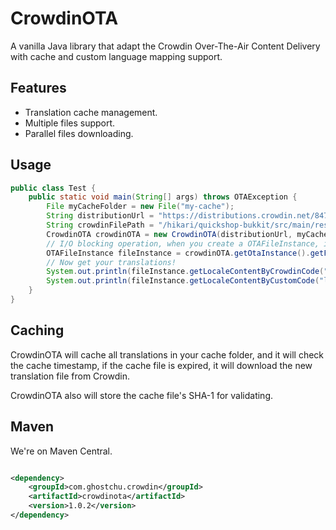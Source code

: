 # CrowdinOTA

A vanilla Java library that adapt the Crowdin Over-The-Air Content Delivery with cache and custom language mapping
support.

## Features

* Translation cache management.
* Multiple files support.
* Parallel files downloading.

## Usage

```java
public class Test {
    public static void main(String[] args) throws OTAException {
        File myCacheFolder = new File("my-cache");
        String distributionUrl = "https://distributions.crowdin.net/847569d13d22ee803f1cfa7xrm4";
        String crowdinFilePath = "/hikari/quickshop-bukkit/src/main/resources/lang/example.yml";
        CrowdinOTA crowdinOTA = new CrowdinOTA(distributionUrl, myCacheFolder);
        // I/O blocking operation, when you create a OTAFileInstance, it will download all translations
        OTAFileInstance fileInstance = crowdinOTA.getOtaInstance().getFileInstance(crowdinFilePath);
        // Now get your translations!
        System.out.println(fileInstance.getLocaleContentByCrowdinCode("zh-CN"));
        System.out.println(fileInstance.getLocaleContentByCustomCode("locale", "uk-UA"));
    }
}
```

## Caching

CrowdinOTA will cache all translations in your cache folder, and it will check the cache timestamp, if the cache file is
expired, it will download the new translation file from Crowdin.

CrowdinOTA also will store the cache file's SHA-1 for validating.

## Maven

We're on Maven Central.

```xml

<dependency>
    <groupId>com.ghostchu.crowdin</groupId>
    <artifactId>crowdinota</artifactId>
    <version>1.0.2</version>
</dependency>
```
